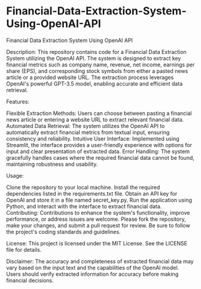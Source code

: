# Financial-Data-Extraction-System-Using-OpenAI-API
Financial Data Extraction System Using OpenAI API 



Description:
This repository contains code for a Financial Data Extraction System utilizing the OpenAI API. The system is designed to extract key financial metrics such as company name, revenue, net income, earnings per share (EPS), and corresponding stock symbols from either a pasted news article or a provided website URL. The extraction process leverages OpenAI's powerful GPT-3.5 model, enabling accurate and efficient data retrieval.

Features:

Flexible Extraction Methods: Users can choose between pasting a financial news article or entering a website URL to extract relevant financial data.
Automated Data Retrieval: The system utilizes the OpenAI API to automatically extract financial metrics from textual input, ensuring consistency and reliability.
Intuitive User Interface: Implemented using Streamlit, the interface provides a user-friendly experience with options for input and clear presentation of extracted data.
Error Handling: The system gracefully handles cases where the required financial data cannot be found, maintaining robustness and usability.



Usage:

Clone the repository to your local machine.
Install the required dependencies listed in the requirements.txt file.
Obtain an API key for OpenAI and store it in a file named secret_key.py.
Run the application using Python, and interact with the interface to extract financial data.
Contributing:
Contributions to enhance the system's functionality, improve performance, or address issues are welcome. Please fork the repository, make your changes, and submit a pull request for review. Be sure to follow the project's coding standards and guidelines.

License: This project is licensed under the MIT License. See the LICENSE file for details.

Disclaimer: The accuracy and completeness of extracted financial data may vary based on the input text and the capabilities of the OpenAI model. Users should verify extracted information for accuracy before making financial decisions.
